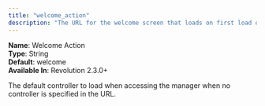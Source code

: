 ```yaml
---
title: "welcome_action"
description: "The URL for the welcome screen that loads on first load of MODX Revolution."
---
```


**Name**: Welcome Action  
**Type**: String  
**Default**: welcome  
**Available In**: Revolution 2.3.0+

The default controller to load when accessing the manager when no controller is specified in the URL.